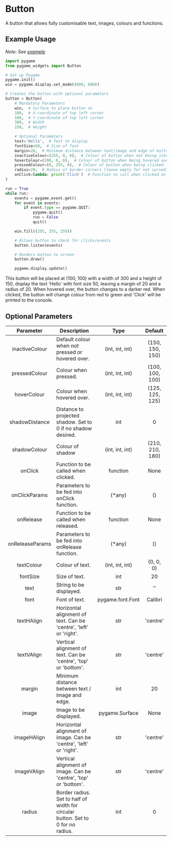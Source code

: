# Button

A button that allows fully customisable text, images, colours and functions.

## Example Usage

_Note: See [example](../examples/button_example.py)_

```Python
import pygame
from pygame_widgets import Button

# Set up Pygame
pygame.init()
win = pygame.display.set_mode((600, 600))

# Creates the button with optional parameters
button = Button(
    # Mandatory Parameters
    win,  # Surface to place button on
    100,  # X-coordinate of top left corner
    100,  # Y-coordinate of top left corner
    300,  # Width
    150,  # Height

    # Optional Parameters
    text='Hello',  # Text to display
    fontSize=50,  # Size of font
    margin=20,  # Minimum distance between text/image and edge of button
    inactiveColour=(255, 0, 0),  # Colour of button when not being interacted with
    hoverColour=(200, 0, 0),  # Colour of button when being hovered over
    pressedColour=(0, 255, 0),  # Colour of button when being clicked
    radius=20,  # Radius of border corners (leave empty for not curved)
    onClick=lambda: print('Click')  # Function to call when clicked on
)

run = True
while run:
    events = pygame.event.get()
    for event in events:
        if event.type == pygame.QUIT:
            pygame.quit()
            run = False
            quit()

    win.fill((255, 255, 255))

    # Allows button to check for clicks/events
    button.listen(events)

    # Renders button to screen
    button.draw()

    pygame.display.update()
```

This button will be placed at (100, 100) with a width of 300 and a height of 150, display the text 'Hello' with font
size 50, leaving a margin of 20 and a radius of 20. When hovered over, the button changes to a darker red.
When clicked, the button will change colour from red to green and 'Click' will be printed to the console.

## Optional Parameters

| Parameter | Description | Type | Default |
| :---: | --- | :---: | :---: |
| inactiveColour | Default colour when not pressed or hovered over. | (int, int, int) | (150, 150, 150) |
| pressedColour | Colour when pressed. | (int, int, int) | (100, 100, 100) |
| hoverColour | Colour when hovered over. | (int, int, int) | (125, 125, 125) |
| shadowDistance | Distance to projected shadow. Set to 0 if no shadow desired. | int | 0 |
| shadowColour | Colour of shadow | (int, int, int) | (210, 210, 180) |
| onClick | Function to be called when clicked. | function | None |
| onClickParams | Parameters to be fed into onClick function. | (*any) | () |
| onRelease | Function to be called when released. | function | None |
| onReleaseParams | Parameters to be fed into onRelease function. | (*any) | () |
| textColour | Colour of text. | (int, int, int) | (0, 0, 0) |
| fontSize | Size of text. | int | 20 |
| text | String to be displayed. | str | '' |
| font | Font of text. | pygame.font.Font | Calibri |
| textHAlign | Horizontal alignment of text. Can be 'centre', 'left' or 'right'. | str | 'centre' |
| textVAlign | Vertical alignment of text. Can be 'centre', 'top' or 'bottom'. | str | 'centre' |
| margin | Minimum distance between text / image and edge. | int | 20 |
| image | Image to be displayed. | pygame.Surface | None |
| imageHAlign | Horizontal alignment of image. Can be 'centre', 'left' or 'right'. | str | 'centre' |
| imageVAlign | Vertical alignment of image. Can be 'centre', 'top' or 'bottom'. | str | 'centre' |
| radius | Border radius. Set to half of width for circular button. Set to 0 for no radius. | int | 0 |
